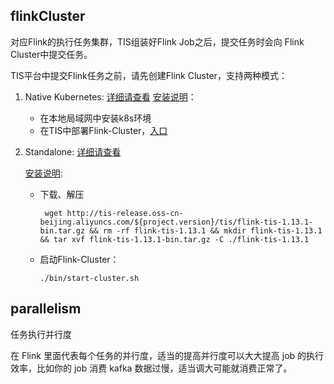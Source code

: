## flinkCluster 

对应Flink的执行任务集群，TIS组装好Flink Job之后，提交任务时会向 Flink Cluster中提交任务。

TIS平台中提交Flink任务之前，请先创建Flink Cluster，支持两种模式：

1. Native Kubernetes: [详细请查看](https://nightlies.apache.org/flink/flink-docs-release-1.14/docs/deployment/resource-providers/native_kubernetes/)
   [安装说明](http://tis.pub/docs/install/flink-cluster/)：
      - 在本地局域网中安装k8s环境
      - 在TIS中部署Flink-Cluster，[入口](/base/flink-cluster)

2. Standalone: [详细请查看](https://nightlies.apache.org/flink/flink-docs-release-1.14/docs/deployment/resource-providers/standalone/overview/)
   
   [安装说明](http://tis.pub/docs/install/flink-cluster/standalone/):
      - 下载、解压
        ```shell script
         wget http://tis-release.oss-cn-beijing.aliyuncs.com/${project.version}/tis/flink-tis-1.13.1-bin.tar.gz && rm -rf flink-tis-1.13.1 && mkdir flink-tis-1.13.1 && tar xvf flink-tis-1.13.1-bin.tar.gz -C ./flink-tis-1.13.1
        ```
      - 启动Flink-Cluster：
         ```shell script
         ./bin/start-cluster.sh
         ```
         

## parallelism

任务执行并行度

在 Flink 里面代表每个任务的并行度，适当的提高并行度可以大大提高 job 的执行效率，比如你的 job 消费 kafka 数据过慢，适当调大可能就消费正常了。

